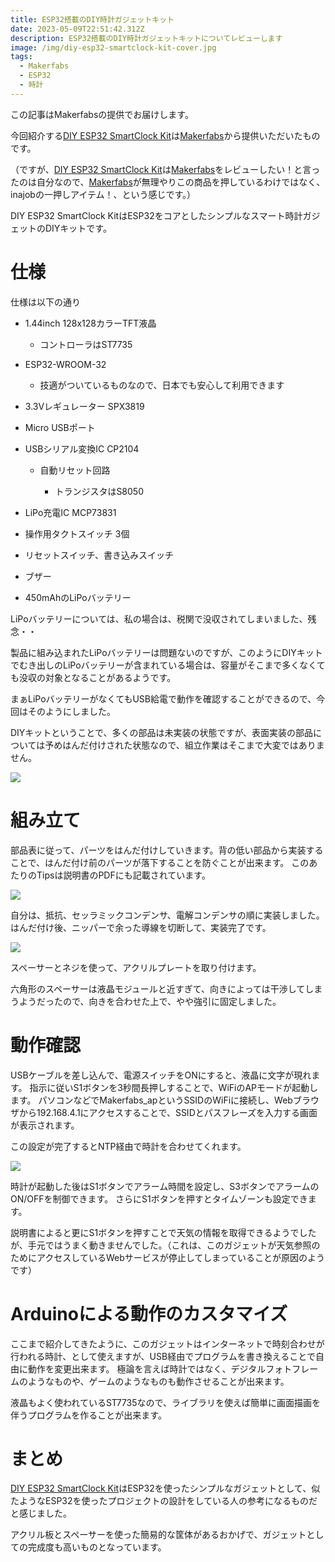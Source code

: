 ```yaml
---
title: ESP32搭載のDIY時計ガジェットキット
date: 2023-05-09T22:51:42.312Z
description: ESP32搭載のDIY時計ガジェットキットについてレビューします
image: /img/diy-esp32-smartclock-kit-cover.jpg
tags:
  - Makerfabs
  - ESP32
  - 時計
---
```

この記事はMakerfabsの提供でお届けします。

今回紹介する[DIY ESP32 SmartClock Kit](https://www.makerfabs.com/diy-esp32-smartclock-kit.html)は[Makerfabs](https://www.makerfabs.com/)から提供いただいたものです。

（ですが、[DIY ESP32 SmartClock Kit](https://www.makerfabs.com/diy-esp32-smartclock-kit.html)は[Makerfabs](https://www.makerfabs.com/)をレビューしたい！と言ったのは自分なので、[Makerfabs](https://www.makerfabs.com/)が無理やりこの商品を押しているわけではなく、inajobの一押しアイテム！、という感じです。）

DIY ESP32 SmartClock KitはESP32をコアとしたシンプルなスマート時計ガジェットのDIYキットです。

# 仕様

仕様は以下の通り

* 1.44inch 128x128カラーTFT液晶

  * コントローラはST7735
* ESP32-WROOM-32

  * 技適がついているものなので、日本でも安心して利用できます
* 3.3Vレギュレーター SPX3819
* Micro USBポート
* USBシリアル変換IC CP2104

  * 自動リセット回路

    * トランジスタはS8050
* LiPo充電IC MCP73831
* 操作用タクトスイッチ 3個
* リセットスイッチ、書き込みスイッチ
* ブザー
* 450mAhのLiPoバッテリー

LiPoバッテリーについては、私の場合は、税関で没収されてしまいました、残念・・

製品に組み込まれたLiPoバッテリーは問題ないのですが、このようにDIYキットでむき出しのLiPoバッテリーが含まれている場合は、容量がそこまで多くなくても没収の対象となることがあるようです。

まぁLiPoバッテリーがなくてもUSB給電で動作を確認することができるので、今回はそのようにしました。

DIYキットということで、多くの部品は未実装の状態ですが、表面実装の部品については予めはんだ付けされた状態なので、組立作業はそこまで大変ではありません。

![](../../img/diy-esp32-smartclock-kit-board.jpg)

# 組み立て

部品表に従って、パーツをはんだ付けしていきます。背の低い部品から実装することで、はんだ付け前のパーツが落下することを防ぐことが出来ます。
このあたりのTipsは説明書のPDFにも記載されています。

![](img/diy-esp32-smartclock-kit-parts.jpg)

自分は、抵抗、セッラミックコンデンサ、電解コンデンサの順に実装しました。
はんだ付け後、ニッパーで余った導線を切断して、実装完了です。

![](../../img/diy-esp32-smartclock-kit-assembled.jpg)


スペーサーとネジを使って、アクリルプレートを取り付けます。

六角形のスペーサーは液晶モジュールと近すぎて、向きによっては干渉してしまうようだったので、向きを合わせた上で、やや強引に固定しました。

# 動作確認

USBケーブルを差し込んで、電源スイッチをONにすると、液晶に文字が現れます。
指示に従いS1ボタンを3秒間長押しすることで、WiFiのAPモードが起動します。
パソコンなどでMakerfabs_apというSSIDのWiFiに接続し、Webブラウザから192.168.4.1にアクセスすることで、SSIDとパスフレーズを入力する画面が表示されます。

この設定が完了するとNTP経由で時計を合わせてくれます。

![](../../img/diy-esp32-smartclock-kit-clock.jpg)


時計が起動した後はS1ボタンでアラーム時間を設定し、S3ボタンでアラームのON/OFFを制御できます。
さらにS1ボタンを押すとタイムゾーンも設定できます。

説明書によると更にS1ボタンを押すことで天気の情報を取得できるようでしたが、手元ではうまく動きませんでした。（これは、このガジェットが天気参照のためにアクセスしているWebサービスが停止してしまっていることが原因のようです）

# Arduinoによる動作のカスタマイズ

ここまで紹介してきたように、このガジェットはインターネットで時刻合わせが行われる時計、として使えますが、USB経由でプログラムを書き換えることで自由に動作を変更出来ます。
極論を言えば時計ではなく、デジタルフォトフレームのようなものや、ゲームのようなものも動作させることが出来ます。

液晶もよく使われているST7735なので、ライブラリを使えば簡単に画面描画を伴うプログラムを作ることが出来ます。

# まとめ

[DIY ESP32 SmartClock Kit](https://www.makerfabs.com/diy-esp32-smartclock-kit.html)はESP32を使ったシンプルなガジェットとして、似たようなESP32を使ったプロジェクトの設計をしている人の参考になるものだと感じました。

アクリル板とスペーサーを使った簡易的な筐体があるおかげで、ガジェットとしての完成度も高いものとなっています。
